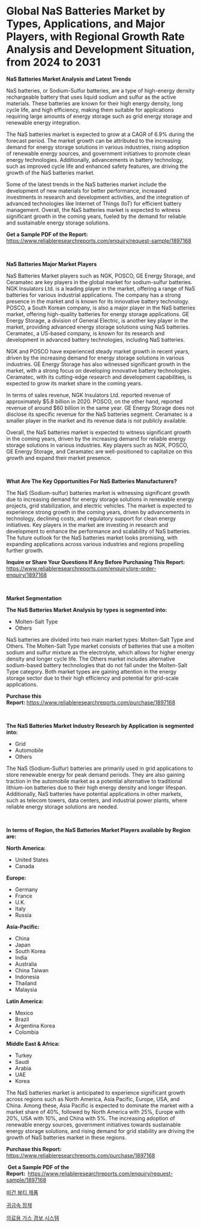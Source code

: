 <p><h1>Global NaS Batteries Market by Types, Applications, and Major Players, with Regional Growth Rate Analysis and Development Situation, from 2024 to 2031</h1></p><p><strong>NaS Batteries Market Analysis and Latest Trends</strong></p>
<p><p>NaS batteries, or Sodium-Sulfur batteries, are a type of high-energy density rechargeable battery that uses liquid sodium and sulfur as the active materials. These batteries are known for their high energy density, long cycle life, and high efficiency, making them suitable for applications requiring large amounts of energy storage such as grid energy storage and renewable energy integration.</p><p>The NaS batteries market is expected to grow at a CAGR of 6.9% during the forecast period. The market growth can be attributed to the increasing demand for energy storage solutions in various industries, rising adoption of renewable energy sources, and government initiatives to promote clean energy technologies. Additionally, advancements in battery technology, such as improved cycle life and enhanced safety features, are driving the growth of the NaS batteries market.</p><p>Some of the latest trends in the NaS batteries market include the development of new materials for better performance, increased investments in research and development activities, and the integration of advanced technologies like Internet of Things (IoT) for efficient battery management. Overall, the NaS batteries market is expected to witness significant growth in the coming years, fueled by the demand for reliable and sustainable energy storage solutions.</p></p>
<p><strong>Get a Sample PDF of the Report:&nbsp;</strong> <a href="https://www.reliableresearchreports.com/enquiry/request-sample/1897168">https://www.reliableresearchreports.com/enquiry/request-sample/1897168</a></p>
<p>&nbsp;</p>
<p><strong>NaS Batteries Major Market Players</strong></p>
<p><p>NaS Batteries Market players such as NGK, POSCO, GE Energy Storage, and Ceramatec are key players in the global market for sodium-sulfur batteries. NGK Insulators Ltd. is a leading player in the market, offering a range of NaS batteries for various industrial applications. The company has a strong presence in the market and is known for its innovative battery technology. POSCO, a South Korean company, is also a major player in the NaS batteries market, offering high-quality batteries for energy storage applications. GE Energy Storage, a division of General Electric, is another key player in the market, providing advanced energy storage solutions using NaS batteries. Ceramatec, a US-based company, is known for its research and development in advanced battery technologies, including NaS batteries.</p><p>NGK and POSCO have experienced steady market growth in recent years, driven by the increasing demand for energy storage solutions in various industries. GE Energy Storage has also witnessed significant growth in the market, with a strong focus on developing innovative battery technologies. Ceramatec, with its cutting-edge research and development capabilities, is expected to grow its market share in the coming years.</p><p>In terms of sales revenue, NGK Insulators Ltd. reported revenue of approximately $5.8 billion in 2020. POSCO, on the other hand, reported revenue of around $60 billion in the same year. GE Energy Storage does not disclose its specific revenue for the NaS batteries segment. Ceramatec is a smaller player in the market and its revenue data is not publicly available.</p><p>Overall, the NaS batteries market is expected to witness significant growth in the coming years, driven by the increasing demand for reliable energy storage solutions in various industries. Key players such as NGK, POSCO, GE Energy Storage, and Ceramatec are well-positioned to capitalize on this growth and expand their market presence.</p></p>
<p>&nbsp;</p>
<p><strong>What Are The Key Opportunities For NaS Batteries Manufacturers?</strong></p>
<p><p>The NaS (Sodium-sulfur) batteries market is witnessing significant growth due to increasing demand for energy storage solutions in renewable energy projects, grid stabilization, and electric vehicles. The market is expected to experience strong growth in the coming years, driven by advancements in technology, declining costs, and regulatory support for clean energy initiatives. Key players in the market are investing in research and development to enhance the performance and scalability of NaS batteries. The future outlook for the NaS batteries market looks promising, with expanding applications across various industries and regions propelling further growth.</p></p>
<p><strong>Inquire or Share Your Questions If Any Before Purchasing This Report:</strong> <a href="https://www.reliableresearchreports.com/enquiry/pre-order-enquiry/1897168">https://www.reliableresearchreports.com/enquiry/pre-order-enquiry/1897168</a></p>
<p>&nbsp;</p>
<p><strong>Market Segmentation</strong></p>
<p><strong>The NaS Batteries Market Analysis by types is segmented into:</strong></p>
<p><ul><li>Molten-Salt Type</li><li>Others</li></ul></p>
<p><p>NaS batteries are divided into two main market types: Molten-Salt Type and Others. The Molten-Salt Type market consists of batteries that use a molten sodium and sulfur mixture as the electrolyte, which allows for higher energy density and longer cycle life. The Others market includes alternative sodium-based battery technologies that do not fall under the Molten-Salt Type category. Both market types are gaining attention in the energy storage sector due to their high efficiency and potential for grid-scale applications.</p></p>
<p><strong>Purchase this Report:&nbsp;</strong><a href="https://www.reliableresearchreports.com/purchase/1897168">https://www.reliableresearchreports.com/purchase/1897168</a></p>
<p>&nbsp;</p>
<p><strong>The NaS Batteries Market Industry Research by Application is segmented into:</strong></p>
<p><ul><li>Grid</li><li>Automobile</li><li>Others</li></ul></p>
<p><p>The NaS (Sodium-Sulfur) batteries are primarily used in grid applications to store renewable energy for peak demand periods. They are also gaining traction in the automobile market as a potential alternative to traditional lithium-ion batteries due to their high energy density and longer lifespan. Additionally, NaS batteries have potential applications in other markets, such as telecom towers, data centers, and industrial power plants, where reliable energy storage solutions are needed.</p></p>
<p>&nbsp;</p>
<p><strong>In terms of Region, the NaS Batteries Market Players available by Region are:</strong></p>
<p>
    <p> <strong> North America: </strong>
        <ul>
            <li>United States</li>
            <li>Canada</li>
        </ul>
        </p> 
    <p> <strong> Europe: </strong>
        <ul>
            <li>Germany</li>
            <li>France</li>
            <li>U.K.</li>
            <li>Italy</li>
            <li>Russia</li>
        </ul>
        </p> 
    <p> <strong> Asia-Pacific: </strong>
        <ul>
            <li>China</li>
            <li>Japan</li>
            <li>South Korea</li>
            <li>India</li>
            <li>Australia</li>
            <li>China Taiwan</li>
            <li>Indonesia</li>
            <li>Thailand</li>
            <li>Malaysia</li>
        </ul>
        </p> 
    <p> <strong> Latin America: </strong>
        <ul>
            <li>Mexico</li>
            <li>Brazil</li>
            <li>Argentina Korea</li>
            <li>Colombia</li>
        </ul>
        </p> 
    <p> <strong> Middle East & Africa: </strong>
        <ul>
            <li>Turkey</li>
            <li>Saudi</li>
            <li>Arabia</li>
            <li>UAE</li>
            <li>Korea</li>
        </ul>
    </p>
    </p>
<p><p>The NaS batteries market is anticipated to experience significant growth across regions such as North America, Asia Pacific, Europe, USA, and China. Among these, Asia Pacific is expected to dominate the market with a market share of 40%, followed by North America with 25%, Europe with 20%, USA with 10%, and China with 5%. The increasing adoption of renewable energy sources, government initiatives towards sustainable energy storage solutions, and rising demand for grid stability are driving the growth of NaS batteries market in these regions.</p></p>
<p><strong>Purchase this Report: </strong><a href="https://www.reliableresearchreports.com/purchase/1897168">https://www.reliableresearchreports.com/purchase/1897168</a></p>
<p>&nbsp;<strong>Get a Sample PDF of the Report:&nbsp;&nbsp;</strong><a href="https://www.reliableresearchreports.com/enquiry/request-sample/1897168">https://www.reliableresearchreports.com/enquiry/request-sample/1897168</a></p>
<p><strong></strong></p>
<p><p><a href="https://medium.com/@johnsonlowe2023_38650/%EC%B1%84%EC%8B%9D-%EB%B7%B0%ED%8B%B0-%EC%A0%9C%ED%92%88-%EC%8B%9C%EC%9E%A5-%EC%9D%B8%EC%82%AC%EC%9D%B4%ED%8A%B8-%EC%8B%9C%EC%9E%A5-%EB%8F%99%ED%96%A5-%EC%84%B1%EC%9E%A5-2024%EB%85%84%EB%B6%80%ED%84%B0-2031%EB%85%84%EA%B9%8C%EC%A7%80-%EC%98%88%EC%B8%A1%EB%90%9C-%EC%A0%95%EB%B3%B4-3bdd93fb64c0">비건 뷰티 제품</a></p><p><a href="https://github.com/xvz497517413/Market-Research-Report-List-1/blob/main/820793215337.md">귀금속 정제</a></p><p><a href="https://medium.com/@jomosley1999/%EC%9D%98%EB%A3%8C-%EA%B0%80%EC%8A%A4-%EA%B2%BD%EB%B3%B4-%EC%8B%9C%EC%8A%A4%ED%85%9C-%EC%8B%9C%EC%9E%A5-%EC%A1%B0%EC%82%AC-%EB%B3%B4%EA%B3%A0%EC%84%9C-%EA%B7%B8-%EC%97%AD%EC%82%AC-%EB%B0%8F-2024%EB%85%84%EB%B6%80%ED%84%B0-2031%EB%85%84%EA%B9%8C%EC%A7%80%EC%9D%98-%EC%A0%84%EB%A7%9D-64e49000bdc4">의료용 가스 경보 시스템</a></p></p>